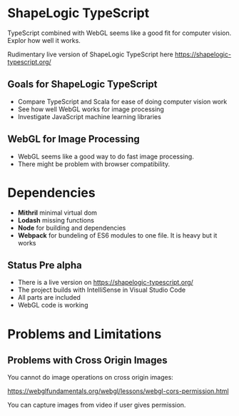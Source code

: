 # ShapeLogic TypeScript

TypeScript combined with WebGL seems like a good fit for computer vision. Explor how well it works.

Rudimentary live version of ShapeLogic TypeScript here
https://shapelogic-typescript.org/

## Goals for ShapeLogic TypeScript

* Compare TypeScript and Scala for ease of doing computer vision work
* See how well WebGL works for image processing
* Investigate JavaScript machine learning libraries

## WebGL for Image Processing

* WebGL seems like a good way to do fast image processing. 
* There might be problem with browser compatibility.

# Dependencies

* **Mithril** minimal virtual dom
* **Lodash** missing functions 
* **Node** for building and dependencies
* **Webpack** for bundeling of ES6 modules to one file. It is heavy but it works


## Status Pre alpha

* There is a live version on https://shapelogic-typescript.org/
* The project builds with IntelliSense in Visual Studio Code
* All parts are included
* WebGL code is working

# Problems and Limitations

## Problems with Cross Origin Images

You cannot do image operations on cross origin images:

https://webglfundamentals.org/webgl/lessons/webgl-cors-permission.html

You can capture images from video if user gives permission.
